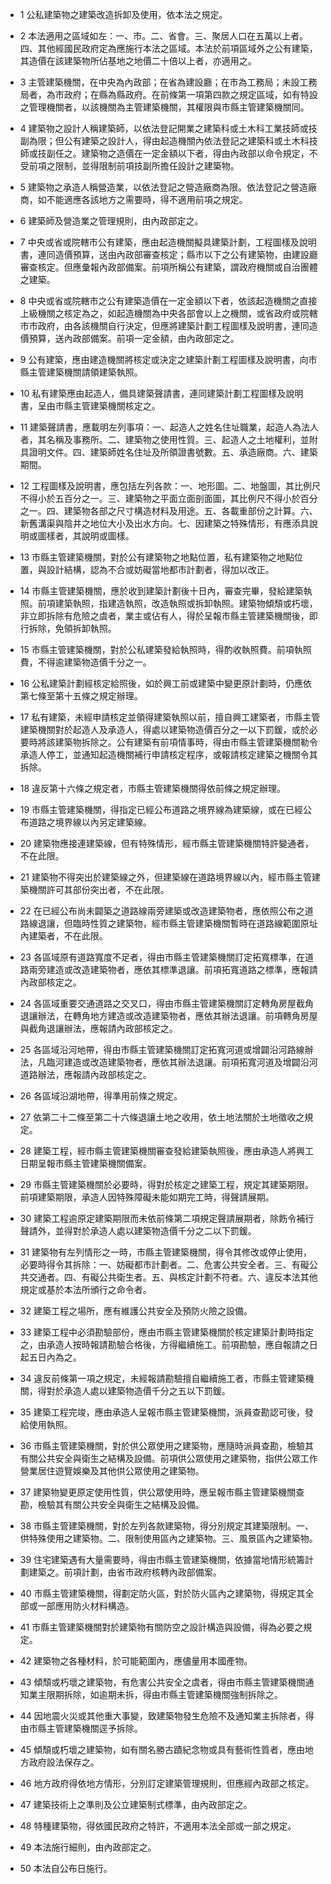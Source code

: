 * 1 公私建築物之建築改造拆卸及使用，依本法之規定。

* 2 本法適用之區域如左：一、市。二、省會。三、聚居人口在五萬以上者。四、其他經國民政府定為應施行本法之區域。本法於前項區域外之公有建築，其造價在該建築物所佔基地之地價二十倍以上者，亦適用之。

* 3 主管建築機關，在中央為內政部；在省為建設廳；在市為工務局；未設工務局者，為市政府；在縣為縣政府。在前條第一項第四款之規定區域，如有特設之管理機關者，以該機關為主管建築機關，其權限與市縣主管建築機關同。

* 4 建築物之設計人稱建築師，以依法登記開業之建築科或土木科工業技師或技副為限；但公有建築之設計人，得由起造機關內依法登記之建築科或土木科技師或技副任之。建築物之造價在一定金額以下者，得由內政部以命令規定，不受前項之限制，並得限制前項技副所擔任設計之建築物。

* 5 建築物之承造人稱營造業，以依法登記之營造廠商為限。依法登記之營造廠商，如不能適應各該地方之需要時，得不適用前項之規定。

* 6 建築師及營造業之管理規則，由內政部定之。

* 7 中央或省或院轄市公有建築，應由起造機關擬具建築計劃，工程圖樣及說明書，連同造價預算，送由內政部審查核定；縣市以下之公有建築物，由建設廳審查核定。但應彙報內政部備案。前項所稱公有建築，謂政府機關或自治團體之建築。

* 8 中央或省或院轄市之公有建築造價在一定金額以下者，依該起造機關之直接上級機關之核定為之，如起造機關為中央各部會以上之機關，或省政府或院轄市市政府，由各該機關自行決定，但應將建築計劃工程圖樣及說明書，連同造價預算，送內政部備案。前項一定金額，由內政部定之。

* 9 公有建築，應由建造機關將核定或決定之建築計劃工程圖樣及說明書，向市縣主管建築機關請領建築執照。

* 10 私有建築應由起造人，備具建築聲請書，連同建築計劃工程圖樣及說明書，呈由市縣主管建築機關核定之。

* 11 建築聲請書，應載明左列事項：一、起造人之姓名住址職業，起造人為法人者，其名稱及事務所。二、建築物之使用性質。三、起造人之土地權利，並附具證明文件。四、建築師姓名住址及所領證書號數。五、承造廠商。六、建築期間。

* 12 工程圖樣及說明書，應包括左列各款：一、地形圖。二、地盤圖，其比例尺不得小於五百分之一。三、建築物之平面立面剖面圖，其比例尺不得小於百分之一。四、建築物各部之尺寸構造材料及用途。五、各載重部份之計算。六、新舊溝渠與陰井之地位大小及出水方向。七、因建築之特殊情形，有應添具說明或圖樣者，其說明或圖樣。

* 13 市縣主管建築機關，對於公有建築物之地點位置，私有建築物之地點位置，與設計結構，認為不合或妨礙當地都市計劃者，得加以改正。

* 14 市縣主管建築機關，應於收到建築計劃後十日內，審查完畢，發給建築執照。前項建築執照，指建造執照，改造執照或拆卸執照。建築物傾頹或朽壞，非立即拆除有危險之虞者，業主或佔有人，得於呈報市縣主管建築機關後，即行拆除，免領拆卸執照。

* 15 市縣主管建築機關，對於公私建築發給執照時，得酌收執照費。前項執照費，不得逾建築物造價千分之一。

* 16 公私建築計劃經核定給照後，如於興工前或建築中變更原計劃時，仍應依第七條至第十五條之規定辦理。

* 17 私有建築，未經申請核定並領得建築執照以前，擅自興工建築者，市縣主管建築機關對於起造人及承造人，得處以建築物造價百分之一以下罰鍰，或於必要時將該建築物拆除之。公有建築有前項情事時，得由市縣主管建築機關勒令承造人停工，並通知起造機關補行申請核定程序，或報請核定建築之機關令其拆除。

* 18 違反第十六條之規定者，市縣主管建築機關得依前條之規定辦理。

* 19 市縣主管建築機關，得指定已經公布道路之境界線為建築線，或在已經公布道路之境界線以內另定建築線。

* 20 建築物應接連建築線，但有特殊情形，經市縣主管建築機關特許變通者，不在此限。

* 21 建築物不得突出於建築線之外，但建築線在道路境界線以內，經市縣主管建築機關許可其部份突出者，不在此限。

* 22 在已經公布尚未闢築之道路線兩旁建築或改造建築物者，應依照公布之道路線退讓，但臨時性質之建築物，經市縣主管建築機關暫時在道路線範圍原址內建築者，不在此限。

* 23 各區域原有道路寬度不足者，得由市縣主管建築機關訂定拓寬標準，在道路兩旁建造或改造建築物者，應依其標準退讓。前項拓寬道路之標準，應報請內政部核定之。

* 24 各區域重要交通道路之交叉口，得由市縣主管建築機關訂定轉角房屋截角退讓辦法，在轉角地方建造或改造建築物者，應依其辦法退讓。前項轉角房屋與截角退讓辦法，應報請內政部核定之。

* 25 各區域沿河地帶，得由市縣主管建築機關訂定拓寬河道或增闢沿河路線辦法，凡臨河建造或改造建築物者，應依其辦法退讓。前項拓寬河道及增闢沿河道路辦法，應報請內政部核定之。

* 26 各區域沿湖地帶，得準用前條之規定。

* 27 依第二十二條至第二十六條退讓土地之收用，依土地法關於土地徵收之規定。

* 28 建築工程，經市縣主管建築機關審查發給建築執照後，應由承造人將興工日期呈報市縣主管建築機關備案。

* 29 市縣主管建築機關於必要時，得對於核定之建築工程，規定其建築期限。前項建築期限，承造人因特殊障礙未能如期完工時，得聲請展期。

* 30 建築工程逾原定建築期限而未依前條第二項規定聲請展期者，除飭令補行聲請外，並得對於承造人處以建築物造價千分之二以下罰鍰。

* 31 建築物有左列情形之一時，市縣主管建築機關，得令其修改或停止使用，必要時得令其拆除：一、妨礙都市計劃者。二、危害公共安全者。三、有礙公共交通者。四、有礙公共衛生者。五、與核定計劃不符者。六、違反本法其他規定或基於本法所頒行之命令者。

* 32 建築工程之場所，應有維護公共安全及預防火險之設備。

* 33 建築工程中必須勘驗部份，應由市縣主管建築機關於核定建築計劃時指定之，由承造人按時報請勘驗合格後，方得繼續施工。前項勘驗，應自報請之日起五日內為之。

* 34 違反前條第一項之規定，未經報請勘驗擅自繼續施工者，市縣主管建築機關，得對於承造人處以建築物造價千分之五以下罰鍰。

* 35 建築工程完竣，應由承造人呈報市縣主管建築機關，派員查勘認可後，發給使用執照。

* 36 市縣主管建築機關，對於供公眾使用之建築物，應隨時派員查勘，檢驗其有關公共安全與衛生之結構及設備。前項供公眾使用之建築物，指供公眾工作營業居住遊覽娛樂及其他供公眾使用之建築物。

* 37 建築物變更原定使用性質，供公眾使用時，應呈報市縣主管建築機關查勘，檢驗其有關公共安全與衛生之結構及設備。

* 38 市縣主管建築機關，對於左列各款建築物，得分別規定其建築限制。一、供特殊使用之建築物。二、限制使用區內之建築物。三、風景區內之建築物。

* 39 住宅建築遇有大量需要時，得由市縣主管建築機關，依據當地情形統籌計劃建築之。前項計劃，由省市政府核轉內政部備案。

* 40 市縣主管建築機關，得劃定防火區，對於防火區內之建築物，得規定其全部或一部應用防火材料構造。

* 41 市縣主管建築機關對於建築物有關防空之設計構造與設備，得為必要之規定。

* 42 建築物之各種材料，於可能範圍內，應儘量用本國產物。

* 43 傾頹或朽壞之建築物，有危害公共安全之虞者，得由市縣主管建築機關通知業主限期拆除，如逾期未拆，得由市縣主管建築機關強制拆除之。

* 44 因地震火災或其他重大事變，致建築物發生危險不及通知業主拆除者，得由市縣主管建築機關逕予拆除。

* 45 傾頹或朽壞之建築物，如有關名勝古蹟紀念物或具有藝術性質者，應由地方政府設法保存之。

* 46 地方政府得依地方情形，分別訂定建築管理規則，但應經內政部之核定。

* 47 建築技術上之準則及公立建築制式標準，由內政部定之。

* 48 特種建築物，得依國民政府之特許，不適用本法全部或一部之規定。

* 49 本法施行細則，由內政部定之。

* 50 本法自公布日施行。

